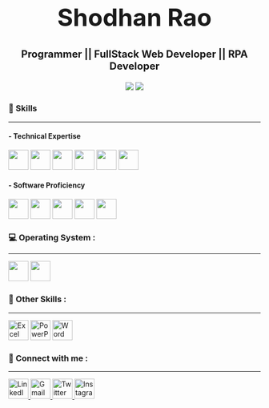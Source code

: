 <h1 align="center" style="font-size: 48px;">Shodhan Rao</h1>

<p align="center" style="font-size: 20px;">
<b> Programmer || FullStack Web Developer || RPA Developer</b>
</p>

<p align="center">
  <img src="https://komarev.com/ghpvc/?username=shodhanraoo&style=flat-square"/>
  <a href="https://shodhan-rao-portfolio.netlify.app" target="_blank">
    <img src="https://img.shields.io/badge/Portfolio-blue?style=flat-square&logo=appveyor" />
  </a>
</p>

<h3>🔧 Skills</h3>
<hr>

<h4>- Technical Expertise</h4>
<p>
  <img src="https://cdn.jsdelivr.net/gh/devicons/devicon/icons/html5/html5-original.svg" height="40"/>
  <img src="https://cdn.jsdelivr.net/gh/devicons/devicon/icons/css3/css3-original.svg" height="40"/>
  <img src="https://cdn.jsdelivr.net/gh/devicons/devicon/icons/javascript/javascript-original.svg" height="40"/>
  <img src="https://cdn.jsdelivr.net/gh/devicons/devicon/icons/java/java-original.svg" height="40"/>
  <img src="https://cdn.jsdelivr.net/gh/devicons/devicon/icons/mongodb/mongodb-original.svg" height="40"/>
  <img src="https://cdn.jsdelivr.net/gh/devicons/devicon/icons/nodejs/nodejs-original.svg" height="40"/>
</p>

<h4>- Software Proficiency</h4>
<p>
  <img src="https://cdn.jsdelivr.net/gh/devicons/devicon/icons/git/git-original.svg" height="40"/>
  <img src="https://cdn.jsdelivr.net/gh/devicons/devicon/icons/vscode/vscode-original.svg" height="40"/>
  <img src="https://cdn.jsdelivr.net/gh/devicons/devicon/icons/jupyter/jupyter-original.svg" height="40"/>
  <img src="https://cdn.jsdelivr.net/gh/devicons/devicon/icons/netlify/netlify-original.svg" height="40"/>
  <img src="https://cdn.jsdelivr.net/gh/devicons/devicon/icons/figma/figma-original.svg" height="40"/>
</p>

<h3>💻 Operating System :</h3>
<hr>
<p>
  <img src="https://cdn.jsdelivr.net/gh/devicons/devicon/icons/windows8/windows8-original.svg" height="40"/>
  <img src="https://cdn.jsdelivr.net/gh/devicons/devicon/icons/linux/linux-original.svg" height="40"/>
</p>

<h3>🔧 Other Skills :</h3>
<hr>
<p align="left">
  <img src="https://img.icons8.com/color/48/microsoft-excel-2019--v1.png" height="40" alt="Excel"/>
  <img src="https://img.icons8.com/color/48/microsoft-powerpoint-2019--v1.png" height="40" alt="PowerPoint"/>
  <img src="https://img.icons8.com/color/48/microsoft-word-2019--v1.png" height="40" alt="Word"/>
</p>

<h3>🤝 Connect with me :</h3>
<hr>
<p align="left">
  <a href="https://www.linkedin.com/in/shodhan-rao" target="_blank">
    <img src="https://img.icons8.com/color/48/linkedin.png" height="40" alt="LinkedIn"/>
  </a>
  <a href="mailto:shodhanrao15@gmail.com" target="_blank">
    <img src="https://img.icons8.com/color/48/gmail-new.png" height="40" alt="Gmail"/>
  </a>
  <a href="https://x.com/ShodhanRao89366" target="_blank">
    <img src="https://img.icons8.com/ios-filled/50/000000/twitterx--v2.png" height="40" alt="Twitter X"/>
  </a>
  <a href="https://www.instagram.com/shodanrao/" target="_blank">
    <img src="https://img.icons8.com/color/48/instagram-new--v1.png" height="40" alt="Instagram"/>
  </a> 
</p>
